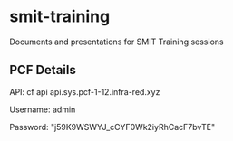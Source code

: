 # smit-training
Documents and presentations for SMIT Training sessions

## PCF Details

API: cf api api.sys.pcf-1-12.infra-red.xyz

Username: admin

Password: "j59K9WSWYJ_cCYF0Wk2iyRhCacF7bvTE"
